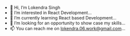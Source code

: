 - 👋 Hi, I’m Lokendra Singh
- 👀 I’m interested in React Development...
- 🌱 I’m currently learning React based Development...
- 💞️ I’m looking for an opportunity to show case my skills...
- 📫 You can reach me on lokendra.06.work@gmail.com...

<!---
thejaduijin/thejaduijin is a ✨ special ✨ repository because its `README.md` (this file) appears on your GitHub profile.
You can click the Preview link to take a look at your changes.
--->
